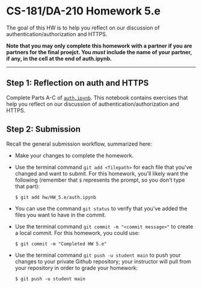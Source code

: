 # CS-181/DA-210 Homework 5.e

The goal of this HW is to help you reflect on our discussion of authentication/authorization and HTTPS.

**Note that you may only complete this homework with a partner if you are partners for the final proejct.  You _must_ include the name of your partner, if any, in the cell at the end of auth.ipynb.**

---

## Step 1: Reflection on auth and HTTPS

Complete Parts A-C of [`auth.ipynb`](auth.ipynb).  This notebook contains exercises that help you reflect on our discussion of authentication/authorization and HTTPS.

## Step 2: Submission

Recall the general submission workflow, summarized here:

- Make your changes to complete the homework.

- Use the terminal command `git add <filepath>` for each file that you've changed and want to submit.  For this homework, you'll likely want the following (remember that `$` represents the prompt, so you don't type that part):

    ```
    $ git add hw/HW_5.e/auth.ipynb
    ```

- You can use the command `git status` to verify that you've added the files you want to have in the commit.

- Use the terminal command `git commit -m "<commit message>"` to create a local commit.  For this homework, you could use:

    ```
    $ git commit -m "Completed HW 5.e"
    ```

- Use the terminal command `git push -u student main` to push your changes to your private Github repository; your instructor will pull from your repository in order to grade your homework:

    ```
    $ git push -u student main
    ```